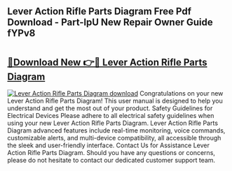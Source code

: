 ## Lever Action Rifle Parts Diagram Free Pdf Download - Part-lpU New Repair Owner Guide fYPv8

# <h2><a href="http://dfo09v9.blite.top/?on=Lever+Action+Rifle+Parts+Diagram">🔗Download New 👉🔴 Lever Action Rifle Parts Diagram</a></h2>

[![Lever Action Rifle Parts Diagram download](https://i.imgur.com/lujVjoI.png)](http://dfo09v9.blite.top/?on=Lever+Action+Rifle+Parts+Diagram)
Congratulations on your new Lever Action Rifle Parts Diagram! This user manual is designed to help you understand and get the most out of your product. Safety Guidelines for Electrical Devices Please adhere to all electrical safety guidelines when using your new Lever Action Rifle Parts Diagram. Lever Action Rifle Parts Diagram advanced features include real-time monitoring, voice commands, customizable alerts, and multi-device compatibility, all accessible through the sleek and user-friendly interface. Contact Us for Assistance Lever Action Rifle Parts Diagram. Should you have any questions or concerns, please do not hesitate to contact our dedicated customer support team.
